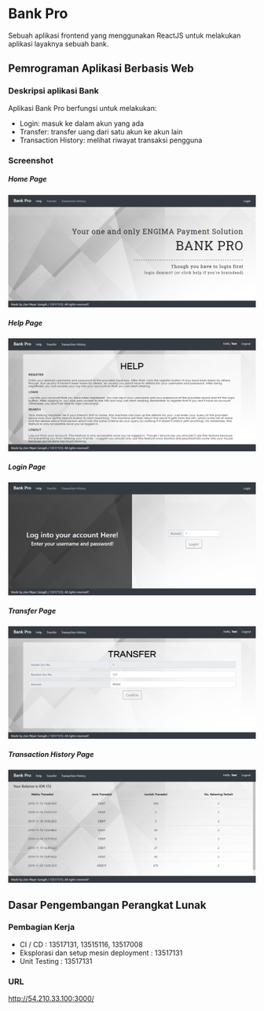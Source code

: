 # Bank Pro

Sebuah aplikasi frontend yang menggunakan ReactJS untuk melakukan aplikasi layaknya sebuah bank.

## Pemrograman Aplikasi Berbasis Web

### Deskripsi aplikasi Bank
Aplikasi Bank Pro berfungsi untuk melakukan:
- Login: masuk ke dalam akun yang ada
- Transfer: transfer uang dari satu akun ke akun lain
- Transaction History: melihat riwayat transaksi pengguna

### Screenshot
##### Home Page
![Home Page](ss/Title.png)<br/>

##### Help Page
![Help Page](ss/Help.png)<br/>

##### Login Page
![Login Page](ss/Login.png)<br/>

##### Transfer Page
![Register Page](ss/Transfer.png)<br/>

##### Transaction History Page
![Search Page](ss/TransactionHistory.png)<br/>

## Dasar Pengembangan Perangkat Lunak

### Pembagian Kerja
- CI / CD : 13517131, 13515116, 13517008
- Eksplorasi dan setup mesin deployment : 13517131
- Unit Testing : 13517131

### URL
http://54.210.33.100:3000/

